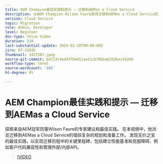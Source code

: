 ```yaml
---
title: AEM Champion最佳实践和提示 — 迁移到AEMas a Cloud Service
description: 从AEM Champion Wilson Faure获得迁移到AEMas a Cloud Service的专家建议。
version: Cloud Service
topic: Migration
role: Admin, Developer
level: Beginner
doc-type: Value Video
duration: 210
last-substantial-update: 2024-02-28T00:00:00Z
jira: KT-15036
thumbnail: 3427587.jpeg
source-git-commit: bd723c4ed43fb4d11ae21cb70bba6202bac94266
workflow-type: tm+mt
source-wordcount: '102'
ht-degree: 0%

---
```



# AEM Champion最佳实践和提示 — 迁移到AEMas a Cloud Service

探索来自AEM冠军同事Wilson Faure的专家建议和最佳实践。 在本视频中，他浏览迁移到AEMas a Cloud Service的错综复杂的规划和准备工作。 发现无价之宝的最佳实践，以实现迁移历程中的关键里程碑，包括建立性能基准和克服障碍，例如客户代码兼容性和管理外部/内部API。

>[!VIDEO](https://video.tv.adobe.com/v/3427587/?learn=on)
